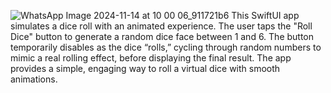 ![WhatsApp Image 2024-11-14 at 10 00 06_911721b6](https://github.com/user-attachments/assets/f26beab8-c6d4-4b0e-befc-01e278d0d963)
This SwiftUI app simulates a dice roll with an animated experience. The user taps the "Roll Dice" button to generate a random dice face between 1 and 6. The button temporarily disables as the dice “rolls,” cycling through random numbers to mimic a real rolling effect, before displaying the final result. The app provides a simple, engaging way to roll a virtual dice with smooth animations.
